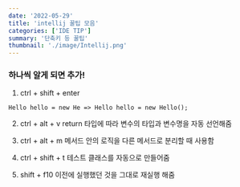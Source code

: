 ```yaml
---
date: '2022-05-29'
title: 'intellij 꿀팁 모음'
categories: ['IDE TIP']
summary: '단축키 등 꿀팁'
thumbnail: './image/Intellij.png'
---
```


### 하나씩 알게 되면 추가!

1. ctrl + shift + enter 
```
Hello hello = new He => Hello hello = new Hello();
```

2. ctrl + alt + v
return 타입에 따라 변수의 타입과 변수명을 자동 선언해줌

3. ctrl + alt + m
메서드 안의 로직을 다른 메서드로 분리할 때 사용함

4. ctrl + shift + t
테스트 클래스를 자동으로 만들어줌

5. shift + f10
이전에 실행했던 것을 그대로 재실행 해줌
